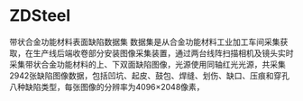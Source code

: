 # ZDSteel
带状合金功能材料表面缺陷数据集
数据集是从合金功能材料工业加工车间采集获取，在生产线后端收卷部分安装图像采集装置，通过两台线阵扫描相机及镜头实时采集带状合金功能材料的上、下双面缺陷图像，光源使用同轴红光光源，共采集2942张缺陷图像数据，包括凹坑、起皮、鼓包、焊缝、划伤、缺口、压痕和穿孔八种缺陷类型，每张图像的分辨率为4096×2048像素，
